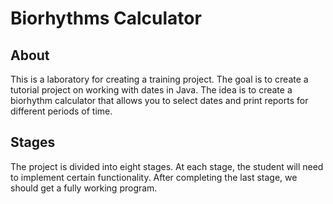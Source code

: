 # Biorhythms Calculator

## About

This is a laboratory for creating a training project. The goal is to create a tutorial project on working with dates in Java. The idea is to create a biorhythm calculator that allows you to select dates and print reports for different periods of time.

## Stages

The project is divided into eight stages. At each stage, the student will need to implement certain functionality. After completing the last stage, we should get a fully working program.
